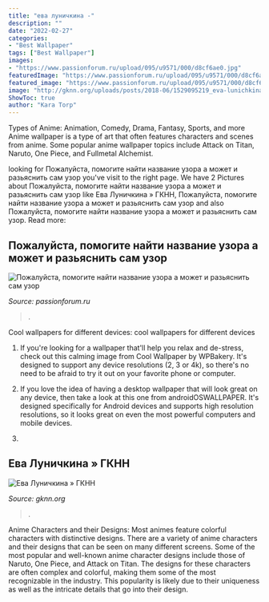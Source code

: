 ```yaml
---
title: "ева луничкина -"
description: ""
date: "2022-02-27"
categories:
- "Best Wallpaper"
tags: ["Best Wallpaper"]
images:
- "https://www.passionforum.ru/upload/095/u9571/000/d8cf6ae0.jpg"
featuredImage: "https://www.passionforum.ru/upload/095/u9571/000/d8cf6ae0.jpg"
featured_image: "https://www.passionforum.ru/upload/095/u9571/000/d8cf6ae0.jpg"
image: "http://gknn.org/uploads/posts/2018-06/1529095219_eva-lunichkina.jpg"
ShowToc: true
author: "Kara Torp"
---
```



Types of Anime: Animation, Comedy, Drama, Fantasy, Sports, and more
Anime wallpaper is a type of art that often features characters and scenes from anime. Some popular anime wallpaper topics include Attack on Titan, Naruto, One Piece, and Fullmetal Alchemist.

	

		
looking for Пожалуйста, помогите найти название узора а может и разьяснить сам узор you've visit to the right page. We have 2 Pictures about Пожалуйста, помогите найти название узора а может и разьяснить сам узор like Ева Луничкина » ГКНН, Пожалуйста, помогите найти название узора а может и разьяснить сам узор and also Пожалуйста, помогите найти название узора а может и разьяснить сам узор. Read more:
		
    
## Пожалуйста, помогите найти название узора а может и разьяснить сам узор

<img loading=lazy src="https://www.passionforum.ru/upload/095/u9571/000/d8cf6ae0.jpg" onerror="this.onerror=null;this.src='https://tse1.mm.bing.net/th?id=OIP.XPuODn8XosnlC5FgHpMToAHaJ4&amp;pid=15.1';" alt="Пожалуйста, помогите найти название узора а может и разьяснить сам узор">

_Source: passionforum.ru_

>. 

	

Cool wallpapers for different devices:
cool wallpapers for different devices 

1. If you're looking for a wallpaper that'll help you relax and de-stress, check out this calming image from Cool Wallpaper by WPBakery. It's designed to support any device resolutions (2, 3 or 4k), so there's no need to be afraid to try it out on your favorite phone or computer.

2. If you love the idea of having a desktop wallpaper that will look great on any device, then take a look at this one from androidOSWALLPAPER. It's designed specifically for Android devices and supports high resolution resolutions, so it looks great on even the most powerful computers and mobile devices.

3.

    
## Ева Луничкина » ГКНН

<img loading=lazy src="http://gknn.org/uploads/posts/2018-06/1529095219_eva-lunichkina.jpg" onerror="this.onerror=null;this.src='https://tse3.mm.bing.net/th?id=OIP.OU8Hu3s73oGKWzK7lGNBagHaLI&amp;pid=15.1';" alt="Ева Луничкина » ГКНН">

_Source: gknn.org_

>. 

	

Anime Characters and their Designs: Most animes feature colorful characters with distinctive designs.
There are a variety of anime characters and their designs that can be seen on many different screens. Some of the most popular and well-known anime character designs include those of Naruto, One Piece, and Attack on Titan. The designs for these characters are often complex and colorful, making them some of the most recognizable in the industry. This popularity is likely due to their uniqueness as well as the intricate details that go into their design.

